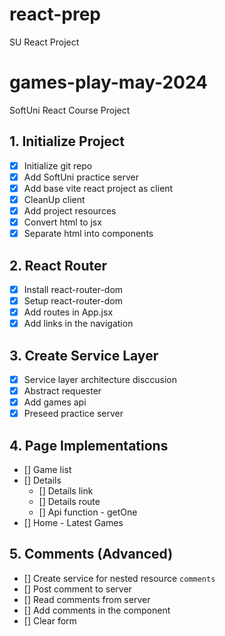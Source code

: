 # react-prep
SU React Project 

# games-play-may-2024
SoftUni React Course Project

## 1. Initialize Project
- [x] Initialize git repo
- [x] Add SoftUni practice server
- [x] Add base vite react project as client
- [x] CleanUp client
- [x] Add project resources
- [x] Convert html to jsx
- [x] Separate html into components
## 2. React Router
- [x] Install react-router-dom
- [x] Setup react-router-dom
- [x] Add routes in App.jsx
- [x] Add links in the navigation
## 3. Create Service Layer
- [x] Service layer architecture disccusion
- [x] Abstract requester
- [x] Add games api
- [x] Preseed practice server
## 4. Page Implementations
- [] Game list
- [] Details
  - [] Details link
  - [] Details route
  - [] Api function - getOne
- [] Home - Latest Games
## 5. Comments (Advanced)
- [] Create service for nested resource `comments`
- [] Post comment to server
- [] Read comments from server
- [] Add comments in the component
- [] Clear form


